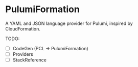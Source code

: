 # PulumiFormation

A YAML and JSON language provider for Pulumi, inspired by CloudFormation.

TODO:
- [ ] CodeGen (PCL -> PulumiFormation)
- [ ] Providers
- [ ] StackReference